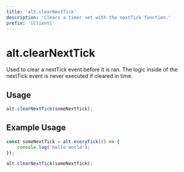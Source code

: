 ```yaml
---
title: 'alt.clearNextTick'
description: 'Clears a timer set with the nextTick function.'
prefix: '[Client]'
---
```


# alt.clearNextTick

Used to clear a nextTick event before it is ran. The logic inside of the nextTick event is never executed if cleared in time.

## Usage

```js
alt.clearNextTick(someNextTick);
```


## Example Usage

```js
const someNextTick = alt.everyTick(() => {
    console.log('hello world');
});

alt.clearNextTick(someNextTick);
```
